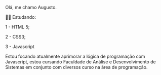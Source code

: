 <p> Olá, me chamo Augusto.</p>
<p> 👨‍🎓 Estudando:</p>
<p> 1 - HTML 5; </p>
<p> 2 - CSS3; </P>
<p> 3 - Javascript </p>
<p> Estou focando atualmente aprimorar a lógica de programação com Javascript, estou cursando Faculdade de Análise e Desenvolvimento de Sistemas em conjunto com diversos curso na área de programação. </p>
 
